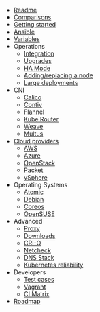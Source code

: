 * [Readme](/)
* [Comparisons](/docs/comparisons.md)
* [Getting started](/docs/getting-started.md)
* [Ansible](docs/ansible.md)
* [Variables](/docs/vars.md)
* Operations
  * [Integration](docs/integration.md)
  * [Upgrades](/docs/upgrades.md)
  * [HA Mode](docs/ha-mode.md)
  * [Adding/replacing a node](docs/nodes.md)
  * [Large deployments](docs/large-deployments.md)
* CNI
  * [Calico](docs/calico.md)
  * [Contiv](docs/contiv.md)
  * [Flannel](docs/flannel.md)
  * [Kube Router](docs/kube-router.md)
  * [Weave](docs/weave.md)
  * [Multus](docs/multus.md)
* [Cloud providers](docs/cloud.md)
  * [AWS](docs/aws.md)
  * [Azure](docs/azure.md)
  * [OpenStack](/docs/openstack.md)
  * [Packet](/docs/packet.md)
  * [vSphere](/docs/vsphere.md)
* Operating Systems
  * [Atomic](docs/atomic.md)
  * [Debian](docs/debian.md)
  * [Coreos](docs/coreos.md)
  * [OpenSUSE](docs/opensuse.md)
* Advanced
  * [Proxy](/docs/proxy.md)
  * [Downloads](docs/downloads.md)
  * [CRI-O](docs/cri-o.md)
  * [Netcheck](docs/netcheck.md)
  * [DNS Stack](docs/dns-stack.md)
  * [Kubernetes reliability](docs/kubernetes-reliability.md)
* Developers
  * [Test cases](docs/test_cases.md)
  * [Vagrant](docs/vagrant.md)
  * [CI Matrix](docs/ci.md)
* [Roadmap](docs/roadmap.md)
